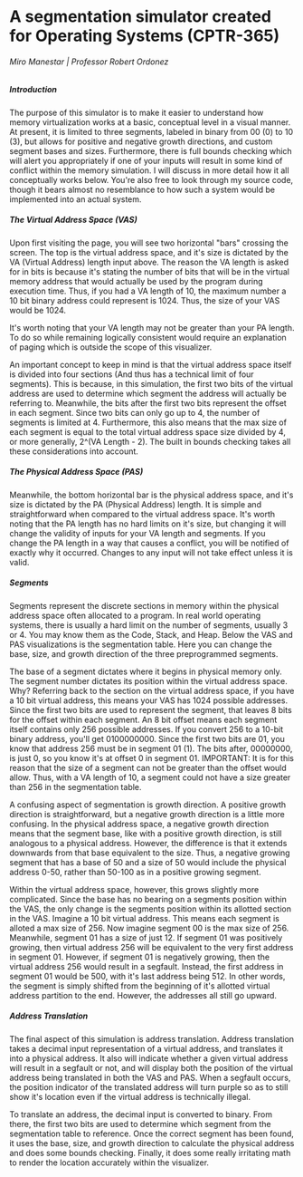 A segmentation simulator created for Operating Systems (CPTR-365)
==========================================================================

###### Miro Manestar | Professor Robert Ordonez

  
  

##### Introduction

The purpose of this simulator is to make it easier to understand how memory virtualization works at a basic, conceptual level in a visual manner. At present, it is limited to three segments, labeled in binary from 00 (0) to 10 (3), but allows for positive and negative growth directions, and custom segment bases and sizes. Furthermore, there is full bounds checking which will alert you appropriately if one of your inputs will result in some kind of conflict within the memory simulation. I will discuss in more detail how it all conceptually works below. You're also free to look through my source code, though it bears almost no resemblance to how such a system would be implemented into an actual system.

  

##### The Virtual Address Space (VAS)

Upon first visiting the page, you will see two horizontal "bars" crossing the screen. The top is the virtual address space, and it's size is dictated by the VA (Virtual Address) length input above. The reason the VA length is asked for in bits is because it's stating the number of bits that will be in the virtual memory address that would actually be used by the program during execution time. Thus, if you had a VA length of 10, the maximum number a 10 bit binary address could represent is 1024. Thus, the size of your VAS would be 1024.  
  
It's worth noting that your VA length may not be greater than your PA length. To do so while remaining logically consistent would require an explanation of paging which is outside the scope of this visualizer.  
  
An important concept to keep in mind is that the virtual address space itself is divided into four sections (And thus has a technical limit of four segments). This is because, in this simulation, the first two bits of the virtual address are used to determine which segment the address will actually be referring to. Meanwhile, the bits after the first two bits represent the offset in each segment. Since two bits can only go up to 4, the number of segments is limited at 4. Furthermore, this also means that the max size of each segment is equal to the total virtual address space size divided by 4, or more generally, 2^(VA Length - 2). The built in bounds checking takes all these considerations into account.

  

##### The Physical Address Space (PAS)

Meanwhile, the bottom horizontal bar is the physical address space, and it's size is dictated by the PA (Physical Address) length. It is simple and straightforward when compared to the virtual address space. It's worth noting that the PA length has no hard limits on it's size, but changing it will change the validity of inputs for your VA length and segments. If you change the PA length in a way that causes a conflict, you will be notified of exactly why it occurred. Changes to any input will not take effect unless it is valid.

  

##### Segments

Segments represent the discrete sections in memory within the physical address space often allocated to a program. In real world operating systems, there is usually a hard limit on the number of segments, usually 3 or 4. You may know them as the Code, Stack, and Heap. Below the VAS and PAS visualizations is the segmentation table. Here you can change the base, size, and growth direction of the three preprogrammed segments.  
  
The base of a segment dictates where it begins in physical memory only. The segment number dictates its position within the virtual address space. Why? Referring back to the section on the virtual address space, if you have a 10 bit virtual address, this means your VAS has 1024 possible addresses. Since the first two bits are used to represent the segment, that leaves 8 bits for the offset within each segment. An 8 bit offset means each segment itself contains only 256 possible addresses. If you convert 256 to a 10-bit binary address, you'll get 0100000000. Since the first two bits are 01, you know that address 256 must be in segment 01 (1). The bits after, 00000000, is just 0, so you know it's at offset 0 in segment 01. IMPORTANT: It is for this reason that the size of a segment can not be greater than the offset would allow. Thus, with a VA length of 10, a segment could not have a size greater than 256 in the segmentation table.  
  
A confusing aspect of segmentation is growth direction. A positive growth direction is straightforward, but a negative growth direction is a little more confusing. In the physical address space, a negative growth direction means that the segment base, like with a positive growth direction, is still analogous to a physical address. However, the difference is that it extends downwards from that base equivalent to the size. Thus, a negative growing segment that has a base of 50 and a size of 50 would include the physical address 0-50, rather than 50-100 as in a positive growing segment.  
  
Within the virtual address space, however, this grows slightly more complicated. Since the base has no bearing on a segments position within the VAS, the only change is the segments position within its allotted section in the VAS. Imagine a 10 bit virtual address. This means each segment is alloted a max size of 256. Now imagine segment 00 is the max size of 256. Meanwhile, segment 01 has a size of just 12. If segment 01 was positively growing, then virtual address 256 will be equivalent to the very first address in segment 01. However, if segment 01 is negatively growing, then the virtual address 256 would result in a segfault. Instead, the first address in segment 01 would be 500, with it's last address being 512. In other words, the segment is simply shifted from the beginning of it's allotted virtual address partition to the end. However, the addresses all still go upward.

  

##### Address Translation

The final aspect of this simulation is address translation. Address translation takes a decimal input representation of a virtual address, and translates it into a physical address. It also will indicate whether a given virtual address will result in a segfault or not, and will display both the position of the virtual address being translated in both the VAS and PAS. When a segfault occurs, the position indicator of the translated address will turn purple so as to still show it's location even if the virtual address is technically illegal.  
  
To translate an address, the decimal input is converted to binary. From there, the first two bits are used to determine which segment from the segmentation table to reference. Once the correct segment has been found, it uses the base, size, and growth direction to calculate the physical address and does some bounds checking. Finally, it does some really irritating math to render the location accurately within the visualizer.